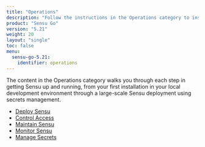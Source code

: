 ```yaml
---
title: "Operations"
description: "Follow the instructions in the Operations category to install, deploy, and operate Sensu."
product: "Sensu Go"
version: "5.21"
weight: 20
layout: "single"
toc: false
menu:
  sensu-go-5.21:
    identifier: operations
---
```


The content in the Operations category walks you through each step in getting Sensu up and running, from your first installation in your local development environment through a large-scale Sensu deployment using secrets management.

- [Deploy Sensu][1]
- [Control Access][2]
- [Maintain Sensu][3]
- [Monitor Sensu][4]
- [Manage Secrets][5]


[1]: deploy-sensu/
[2]: control-access/
[3]: maintain-sensu/
[4]: monitor-sensu/
[5]: manage-secrets/
